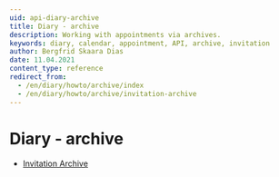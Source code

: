 ```yaml
---
uid: api-diary-archive
title: Diary - archive
description: Working with appointments via archives.
keywords: diary, calendar, appointment, API, archive, invitation
author: Bergfrid Skaara Dias
date: 11.04.2021
content_type: reference
redirect_from:
  - /en/diary/howto/archive/index
  - /en/diary/howto/archive/invitation-archive
---
```


# Diary - archive

* [Invitation Archive][1]

<!-- Referenced links -->
[1]: invitation-archive.md
